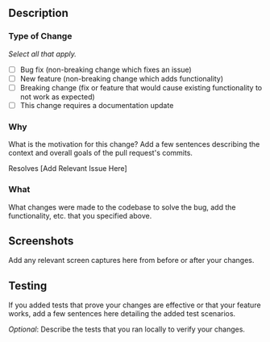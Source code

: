 ## Description

### Type of Change
_Select all that apply._
- [ ] Bug fix (non-breaking change which fixes an issue)
- [ ] New feature (non-breaking change which adds functionality)
- [ ] Breaking change (fix or feature that would cause existing functionality to not work as expected)
- [ ] This change requires a documentation update

### Why
What is the motivation for this change? Add a few sentences describing the context and overall goals of the pull request's commits.

Resolves [Add Relevant Issue Here]

### What
What changes were made to the codebase to solve the bug, add the functionality, etc. that you specified above.

## Screenshots
Add any relevant screen captures here from before or after your changes. 

## Testing
If you added tests that prove your changes are effective or that your feature works, add a few sentences here detailing the added test scenarios.

_Optional_: Describe the tests that you ran locally to verify your changes.